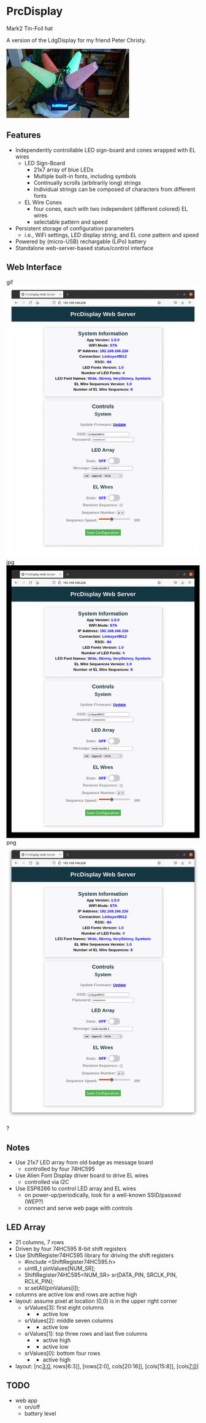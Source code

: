 # PrcDisplay
Mark2 Tin-Foil hat

A version of the LdgDisplay for my friend Peter Christy.

![Mark2 Tinfoil Helmet](prcDisplay.gif)

## Features

* Independently controllable LED sign-board and cones wrapped with EL wires
  - LED Sign-Board
    * 21x7 array of blue LEDs
    * Multiple built-in fonts, including symbols
    * Continually scrolls (arbitrarily long) strings
    * Individual strings can be composed of characters from different fonts
  - EL Wire Cones
    * four cones, each with two independent (different colored) EL wires
    * selectable pattern and speed
* Persistent storage of configuration parameters
  - i.e., WiFi settings, LED display string, and EL cone pattern and speed
* Powered by (micro-USB) rechargable (LiPo) battery
* Standalone web-server-based status/control interface

## Web Interface

gif![Web Interface](webInterface.gif)
jpg![Web Interface](webInterface.jpg)
png![Web Interface](webInterface.png)

?

## Notes

* Use 21x7 LED array from old badge as message board
  - controlled by four 74HC595
* Use Alien Font Display driver board to drive EL wires
  - controlled via I2C
* Use ESP8266 to control LED array and EL wires
  - on power-up/periodically, look for a well-known SSID/passwd (WEP?)
  - connect and serve web page with controls

## LED Array

* 21 columns, 7 rows
* Driven by four 74HC595 8-bit shift registers
* Use ShiftRegister74HC595 library for driving the shift registers
  - #include <ShiftRegister74HC595.h>
  - uint8_t pinValues[NUM_SR];
  - ShiftRegister74HC595<NUM_SR> sr(DATA_PIN, SRCLK_PIN, RCLK_PIN);
  - sr.setAll(pinValues[i]);
* columns are active low and rows are active high
* layout: assume pixel at location (0,0) is in the upper right corner
  - srValues[3]: first eight columns
    * [7:0]: columns[7:0]
      - active low
  - srValues[2]: middle seven columns
    * [6:0]: columns[15:9]
      - active low
  - srValues[1]: top three rows and last five columns
    * [7:5]: rows[2:0]
      - active high
    * [4:0]: columns[20:16]
      - active low
  - srValues[0]: bottom four rows
    * [3:0]: rows[6:3]
      - active high
* layout: [nc[3:0], rows[6:3]], [rows[2:0], cols[20:16]], [cols[15:8]], [cols[7:0]]


## TODO

* web app
  - on/off
  - battery level

